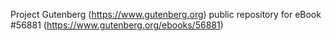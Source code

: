 Project Gutenberg (https://www.gutenberg.org) public repository for
eBook #56881 (https://www.gutenberg.org/ebooks/56881)
